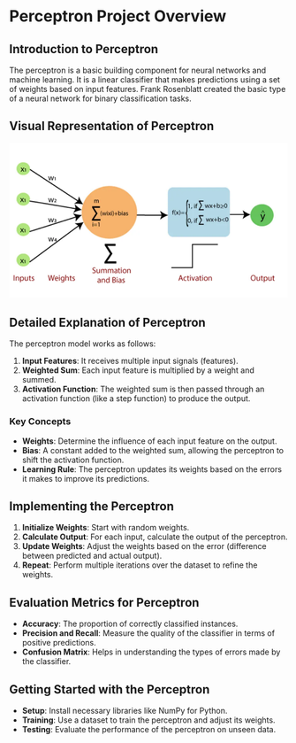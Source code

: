 
# Perceptron Project Overview

## Introduction to Perceptron
The perceptron is a basic building component for neural networks and machine learning. It is a linear classifier that makes predictions using a set of weights based on input features. Frank Rosenblatt created the basic type of a neural network for binary classification tasks.

## Visual Representation of Perceptron
<img src="/Supervised%20Machine%20Learning/images/perceptron.png" width="600">

## Detailed Explanation of Perceptron
The perceptron model works as follows:
1. **Input Features**: It receives multiple input signals (features).
2. **Weighted Sum**: Each input feature is multiplied by a weight and summed.
3. **Activation Function**: The weighted sum is then passed through an activation function (like a step function) to produce the output.

### Key Concepts
- **Weights**: Determine the influence of each input feature on the output.
- **Bias**: A constant added to the weighted sum, allowing the perceptron to shift the activation function.
- **Learning Rule**: The perceptron updates its weights based on the errors it makes to improve its predictions.

## Implementing the Perceptron
1. **Initialize Weights**: Start with random weights.
2. **Calculate Output**: For each input, calculate the output of the perceptron.
3. **Update Weights**: Adjust the weights based on the error (difference between predicted and actual output).
4. **Repeat**: Perform multiple iterations over the dataset to refine the weights.

## Evaluation Metrics for Perceptron
- **Accuracy**: The proportion of correctly classified instances.
- **Precision and Recall**: Measure the quality of the classifier in terms of positive predictions.
- **Confusion Matrix**: Helps in understanding the types of errors made by the classifier.

## Getting Started with the Perceptron
- **Setup**: Install necessary libraries like NumPy for Python.
- **Training**: Use a dataset to train the perceptron and adjust its weights.
- **Testing**: Evaluate the performance of the perceptron on unseen data.


